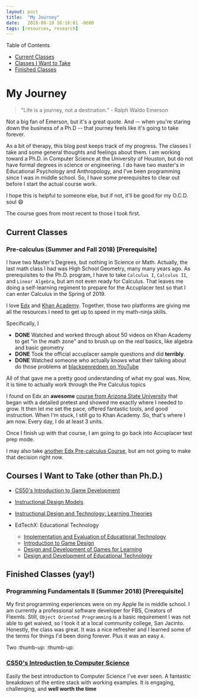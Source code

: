 ```yaml
---
layout: post
title:  "My Journey"
date:   2018-08-10 16:16:01 -0600
tags: [resources, research]
---
```

Table of Contents
- [Current Classes](#current-classes)
- [Classes I Want to Take](#courses-i-want-to-take-(other-than-ph.d.))
- [Finished Classes](#finished-classes-(yay!))

# My Journey
> "Life is a journey, not a destination.” - Ralph Waldo Emerson

Not a big fan of Emerson, but it's a great quote. 
And -- when you're staring down the business of a Ph.D -- that journey feels like it's going to take forever.

As a bit of therapy, this blog post keeps track of my progress. The classes I take and some general thoughts and feelings about them.
I am working toward a Ph.D. in Computer Science at the University of Houston, but do not have formal degrees in science or engineering.
I do have two master's in Educational Psychology and Anthropology, and I've been programming since I was in middle school. 
So, I have some prerequisites to clear out before I start the actual course work.

I hope this is helpful to someone else, but if not, it'll be good for my O.C.D. soul :smile:

The course goes from most recent to those I took first.

## Current Classes
### Pre-calculus (Summer and Fall 2018) [Prerequisite]
I have two Master's Degrees, but nothing in Science or Math. 
Actually, the last math class I had was High School Geometry, many many years ago.
As prerequisites to the Ph.D. program, I have to take `Calculus I`, `Calculus II`, and `Linear Algebra`, but am not even ready for Calculus.
That leaves me doing a self-learning regiment to prepare for the Accuplacer test so that I can enter Calculus in the Spring of 2019.

I love [Edx](http://edx.org) and [Khan Academy](http://khanacademy.org). 
Together, those two platforms are giving me all the resources I need to get up to speed in my math-ninja skills.

Specifically, I
* **DONE** Watched and worked through about 50 videos on Khan Academy to get "in the math zone" and to brush up on the *real* basics, like algebra and basic geometry
* **DONE** Took the official accuplacer sample questions and did **terribly**.
* **DONE** Watched someone who actually knows what their talking about do those problems at [blackpenredpen on YouTube](https://www.youtube.com/watch?v=nTQ6niIcLDM&list=PLj7p5OoL6vGweyWSuJ-y9noVPlh95INPJ)

All of that gave me a pretty good understanding of what my goal was. Now, it is time to actually work through the Pre Calculus topics

I found on Edx an **awesome** [course from Arizona State University](https://courses.edx.org/courses/course-v1:ASUx+MAT170x+2T2017/course/) that began with a detailed pretest and showed me exactly where I needed to grow.
It then let me set the pace, offered fantastic tools, and good instruction. When I'm stuck, I still go to Khan Academy.
So, that's where I am now. Every day, I do at least 3 units.

Once I finish up with that course, I am going to go back into Accuplacer test prep mode.

I may also take [another Edx Pre-calculus Course](https://courses.edx.org/courses/course-v1:DelftX+Calc001x+3T2017/course/), but am not going to make that decision right now.

## Courses I Want to Take (other than Ph.D.)
- [CS50's Introduction to Game Development](https://courses.edx.org/courses/course-v1:HarvardX+CS50G+Games/course/)
- [Instructional Design Models](https://courses.edx.org/courses/course-v1:USMx+LDT200x+1T2018_2/course/)
- [Instructional Design and Technology: Learning Theories](https://courses.edx.org/courses/course-v1:USMx+LDT100x+2T2018/course/)

- EdTechX: Educational Technology
    - [Implementation and Evaluation of Educational Technology](https://courses.edx.org/courses/course-v1:MITx+11.133x_2+2T2016/course/)
    - [Introduction to Game Design](https://courses.edx.org/courses/course-v1:MITx+11.126x_2+1T2016/course/)
    - [Design and Development of Games for Learning](https://courses.edx.org/courses/course-v1:MITx+11.127x_2+3T2016/course/)
    - [Design and Development of Educational Technology](https://courses.edx.org/courses/course-v1:MITx+11.132x_3+1T2017/course/)


## Finished Classes (yay!)
### Programming Fundamentals II (Summer 2018) [Prerequisite]
My first programming experiences were on my Apple IIe in middle school. I am currently a professional software developer for FBS, Creators of Flexmls.
Still, `Object Oriented Programming` is a basic requirement I was not able to get waived, so I took it at a local community college, San Jacinto.
Honestly, the class was great. It was a nice refresher and I learned some of the terms for things I'd been doing forever.
Plus it was an easy `A`.

Two :thumb-up: :thumb-up:

### [CS50's Introduction to Computer Science](https://courses.edx.org/courses/course-v1:HarvardX+CS50+X/course/)
Easily the best introduction to Computer Science I've ever seen. A fantastic breakdown of the entire stack with working examples.
It is engaging, challenging, and **well worth the time**

